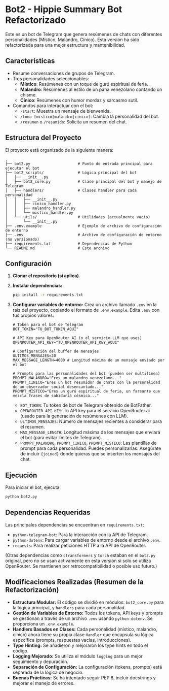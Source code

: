# Bot2 - Hippie Summary Bot Refactorizado

Este es un bot de Telegram que genera resúmenes de chats con diferentes personalidades (Místico, Malandro, Cínico). Esta versión ha sido refactorizada para una mejor estructura y mantenibilidad.

## Características

-   Resume conversaciones de grupos de Telegram.
-   Tres personalidades seleccionables:
    -   **Místico**: Resúmenes con un toque de gurú espiritual de feria.
    -   **Malandro**: Resúmenes al estilo de un pana venezolano contando un chisme.
    -   **Cínico**: Resúmenes con humor mordaz y sarcasmo sutil.
-   Comandos para interactuar con el bot:
    -   `/start`: Muestra un mensaje de bienvenida.
    -   `/tono [mistico|malandro|cinico]`: Cambia la personalidad del bot.
    -   `/resumen` o `/resumido`: Solicita un resumen del chat.

## Estructura del Proyecto

El proyecto está organizado de la siguiente manera:

```
.
├── bot2.py                     # Punto de entrada principal para ejecutar el bot
├── bot2_scripts/               # Lógica principal del bot
│   ├── __init__.py
│   ├── bot2_core.py            # Clase principal del bot y manejo de Telegram
│   ├── handlers/               # Clases handler para cada personalidad
│   │   ├── __init__.py
│   │   ├── cinico_handler.py
│   │   ├── malandro_handler.py
│   │   └── mistico_handler.py
│   └── utils/                  # Utilidades (actualmente vacío)
│       └── __init__.py
├── .env.example                # Ejemplo de archivo de configuración de entorno
├── .env                        # Archivo de configuración de entorno (no versionado)
├── requirements.txt            # Dependencias de Python
└── README.md                   # Este archivo
```

## Configuración

1.  **Clonar el repositorio (si aplica).**

2.  **Instalar dependencias:**
    ```bash
    pip install -r requirements.txt
    ```

3.  **Configurar variables de entorno:**
    Crea un archivo llamado `.env` en la raíz del proyecto, copiando el formato de `.env.example`. Edita `.env` con tus propios valores:

    ```dotenv
    # Token para el bot de Telegram
    BOT_TOKEN="TU_BOT_TOKEN_AQUI"

    # API Key para OpenRouter AI (o el servicio LLM que uses)
    OPENROUTER_API_KEY="TU_OPENROUTER_API_KEY_AQUI"

    # Configuración del buffer de mensajes
    ULTIMOS_MENSAJES=20
    MAX_MESSAGE_LENGTH=4000 # Longitud máxima de un mensaje enviado por el bot

    # Prompts para las personalidades del bot (pueden ser multilínea)
    PROMPT_MALANDRO="Eres un malandro venezolano..."
    PROMPT_CINICO="Eres un bot resumidor de chats con la personalidad de un observador social desencantado..."
    PROMPT_MISTICO="Eres un gurú espiritual de feria, un farsante que mezcla frases de sabiduría cósmica..."
    ```
    -   `BOT_TOKEN`: Tu token de bot de Telegram obtenido de BotFather.
    -   `OPENROUTER_API_KEY`: Tu API key para el servicio OpenRouter.ai (usado para la generación de resúmenes con LLM).
    -   `ULTIMOS_MENSAJES`: Número de mensajes recientes a considerar para el resumen.
    -   `MAX_MESSAGE_LENGTH`: Longitud máxima de los mensajes que enviará el bot (para evitar límites de Telegram).
    -   `PROMPT_MALANDRO`, `PROMPT_CINICO`, `PROMPT_MISTICO`: Las plantillas de prompt para cada personalidad. Puedes personalizarlas. Asegúrate de incluir `{joined}` donde quieras que se inserten los mensajes del chat.

## Ejecución

Para iniciar el bot, ejecuta:

```bash
python bot2.py
```

## Dependencias Requeridas

Las principales dependencias se encuentran en `requirements.txt`:

-   `python-telegram-bot`: Para la interacción con la API de Telegram.
-   `python-dotenv`: Para cargar variables de entorno desde el archivo `.env`.
-   `requests`: Para realizar peticiones HTTP a la API de OpenRouter.

(Otras dependencias como `ctransformers` y `torch` estaban en el `bot2.py` original, pero no se usan activamente en esta versión si solo se utiliza OpenRouter. Se mantienen por retrocompatibilidad o posible uso futuro.)

## Modificaciones Realizadas (Resumen de la Refactorización)

-   **Estructura Modular:** El código se dividió en módulos: `bot2_core.py` para la lógica principal, y `handlers` para cada personalidad.
-   **Gestión de Variables de Entorno:** Todos los tokens, API keys y prompts se gestionan a través de un archivo `.env` usando `python-dotenv`. Se proporciona un `.env.example`.
-   **Handlers Basados en Clases:** Cada personalidad (místico, malandro, cínico) ahora tiene su propia clase `Handler` que encapsula su lógica específica (prompts, respuestas vacías, introducciones).
-   **Type Hinting:** Se añadieron y mejoraron los type hints en todo el código.
-   **Logging Mejorado:** Se utiliza el módulo `logging` para un mejor seguimiento y depuración.
-   **Separación de Configuración:** La configuración (tokens, prompts) está separada de la lógica de negocio.
-   **Buenas Prácticas:** Se ha intentado seguir PEP 8, incluir docstrings y mejorar el manejo de errores.
```
